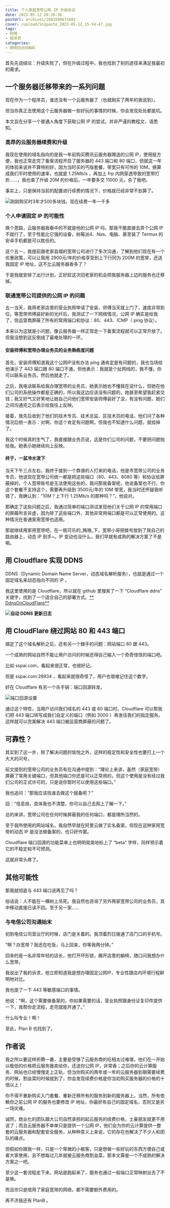 ```yaml
---
title: 个人家庭宽带公网 IP 升级杂记
date: 2023-05-12 20:28:38
postUrl: archives/1683599671683
cover: /upload/Snipaste_2023-05-12_15-54-47.jpg
tags:
- 网络
- 程序员
categories:
- 明明白白玩NAS
---
```

首先先说结论：升级失败了，但在升级过程中，我也找到了别的途径来满足我最初的需求。

## 一个服务器迁移带来的一系列问题

现在作为一个程序员，谁还没有一个云服务器了（也就刚买了两年的我说到）。

但当你真正去使用这个云服务器做一些好玩的事情的时候，你会发现处处都是坑。

本文旨在分享一个普通人角度下获取公网 IP 的尝试，并非严谨的教程文，请悉知。

### 高昂的云服务器续费和升级

我现在使用的域名指向的是我一年前购买腾讯云服务器赠送的公网 IP，使用挺方便，我也正常走完了备案流程开启了服务器的 443 端口和 80 端口，但就这一年的体验来说并不算特别好，因为当时买的丐版套餐，带宽只有可怜的 10M，换算成我们平时使用的速率，也就是 1.25Mb/s ，再加上 frp 内网穿透导致的宽带打折……，我也查了升级 20M 的价格后，一年要多交 11000 元，杀了我吧。

事实上，只是保持当前的配置进行续费的情况下，价格就已经非常不划算了。

![](/upload/Snipaste_2023-05-12_15-16-13.jpg)刚刚购买时3年才500多块钱，现在续费一年一千多

### 个人申请固定 IP 的可能性

换个思路，云服务器我看中的不就是他的公网 IP 吗，那我干脆直接去弄个公网 IP 不就行了，至于性能比它强的设备，树莓派4、Nas、电脑、甚至装了 Termux 的安卓手机都是可以胜任的。

这个五一，我提前跟老家县城的宽带公司进行了多次沟通，了解到他们现在有一个优惠政策，可以让我用 2900元/年的价格享受到上下行同为 200M 的宽带，还送我固定 IP 地址，这不比云服务器香多了？

于是我就安排了出行计划，正好趁这次回老家的机会把我服务器上边的服务也迁移掉。

### 联通宽带公司提供的公网 IP 的问题

五一当天，我用老家店里的营业执照申请了安装，师傅当天就上门了，速度非常到位。等宽带师傅装好新的光纤后，我测试了一下网络情况，公网 IP 确实是给我了，但运营商屏蔽了所有的常用端口和协议：80、443、ICMP（ ping 协议）。

本来以为这就是小问题，像云服务器一样正常走一下备案流程就可以正常开放了。但我没想到这反倒成了最难处理的一环。

#### 安装师傅和宽带办理业务员的业务熟练度问题

首先，安装师傅知道我这个公网IP没有办法 ping 通肯定是有问题的，我也当场给他演示了 443 端口跟 80 端口不通，但他表示：我就是个扯网线的，我不懂，你可以联系业务员。然后他就走了。

之后，我电话联系给我办理宽带的业务员，她表示她也不懂我在说什么，但她在他们公司的系统操作都是正确的，所以我这边应该没有问题的，她甚至希望我赶紧交钱；我又好气又好笑地让她自己问他们宽带安装师傅装好了没，有没有问题，她们之间沟通完之后表示给我往上反映。

接着，我先后收到了他们的技术专员、技术总监、区技术员的电话，他们问了各种情况后统一表示：对啊，你这个肯定有问题啊，但我也不知道什么问题，就挂掉了。

我这个时候真的生气了，我直接跟业务员说，这是你们公司的问题，不要把问题抛给我。她表示她继续向上反映。

#### 终于，一盆冷水泼下

当天下午三点左右，我终于接到一个靠谱的人打来的电话，他是市宽带公司的业务专员，他说现在宽带公司统一都是把这些端口（80、443、8080 等）和协议给屏蔽掉的，个人宽带账号是无法使用这些的，我问那我备案呢，他说备案也不行，你这个套餐不支持这个，需要再升级到 3500元/年的 10M 带宽，我当时还怀疑我听错了，我确认到：“10M？上下行 1.25Mb/s 的那种吗？”，他说对。

那确定了这些问题之后，我通过简单的端口测试发现他们关于公网 IP 的常用端口的屏蔽所言非虚，因为除了这些端口外，其他非常用端口都是可以正常使用的。这种情况在普通家用宽带也适用。

那就继续用家用宽带吧，在一瓶可乐的_贿赂_下，宽带小哥把拨号放到了我自己的路由器上，动态 IP 到手~。IP 变动也没什么，我们早就有成熟的解决方案了不是嘛。

## 用 Cloudflare 实现 DDNS

DDNS（Dynamic Domain Name Server，动态域名解析服务），也就是通过一个固定域名来动态指向不同的 IP 。

我这里使用的是 Cloudflare，所以就在 github 里搜索了一下 “Cloudflare ddns” 关键字，找到了一个适合自己的部署方式。[**  
DdnsOnCloudFlare**](https://github.com/imki911/DdnsOnCloudFlare)

![](/upload/Snipaste_2023-05-12_15-08-24.jpg)**自动 DDNS 更新日志**

## 用 CloudFlare 绕过网站 80 和 443 端口

搞定了这个域名解析之后，还有另一个棘手的问题：网站端口 80 跟 443。

一个成熟的网站自然不能让用户访问的时候还得自己输入一个奇奇怪怪的端口吧。

比如 sspai.com，看起来很正常，也很好记。

但是 sspai.com:28934 ，看起来就很奇怪了，用户也很难记住这个数字。

好在 Cloudflare 有另一个杀手锏：端口回源转发。

![](/upload/Snipaste_2023-05-12_15-13-06.jpg)端口回源设置

通过这个特性，当用户访问我们域名的 443 或 80 端口时，Cloudflare 可以帮我们把 443 端口转写成我们自定义的端口（例如 3000 ）再发往我们的指定服务。这样就可以完美解决 443 端口被运营商屏蔽的问题了。

## 可靠性？

其实到了这一步，除了解决问题的愉悦之外，这样的稳定性和安全性也要打上一个大大的问号。

前文提到的宽带公司的业务员有在沟通中提到：“理论上来讲，虽然（家庭宽带）屏蔽了常用关键端口，但其他端口你还是可以正常用的，但这个使用是没有经过我们公司的正式许可的，只是说你暂时可以使用这些端口。”

我也追问：“那我应该找谁去做这个报备呢？”

回：“信息局，具体我也不清楚，你可以自己去网上了解一下。”

总的来讲，宽带公司在任何时候屏蔽我的任何端口，都是理所当然的。

至于我所使用的网站域名，我自然早就在阿里云做了实名备案，但现在这种家用宽带的动态 IP 是没法做备案的，也只好作罢。

Cloudflare 端口回源的功能菜单上也明明晃晃地标上了 “beta” 字样，同样预示着它的不稳定和不可预测。

这就非常头疼了。

## 其他可能性

那我就彻底与 443 端口说再见了吗？

俗话说：人不能在一棵树上吊死。我自然也咨询了另外两家宽带公司的业务员，其中移动直接已读不回。至于另一家……

### 与电信公司沟通始末

初到电信公司营业厅的时候，店门是关着的。我顶着烈日拨通了店门口的手机号。

“啊？办宽带？我还在吃饭，马上回来，你等我两分钟。”

回来的是一名非常年轻的店长，他打开环形锁，踢开店里的躺椅，随口问我想办什么宽带。

我说出了我的诉求，他立即知道我是想办理固定公网IP，专业性跟店内环境行程鲜明地对比。

我也提了一下 443 等敏感端口的事情。

他说：“啊，这个需要做备案的，你如果需要的话，营业执照跟身份证复印件提供一下，我帮你走流程，走完就能开通了。”

什么叫专业！啊！

至此，Plan B 也找到了。

## 作者说

我之所以要这样折腾一番，主要是受够了云服务商的吃相太过难堪，他们在一开始以极低的价格把云服务器卖给你，还送你公网 IP，非常香；之后你的云计算服务、网站也已经慢慢走上正轨，但当你购买的两年或一年的云服务器到期需要续费的时候，割韭菜的时候就到了，你会发现续费价格是你当初购买服务器的价格的十倍以上！

你不得不重新购买入门套餐、重新迁移所有的服务到新的服务器上。当然，所有依赖你之前公网 IP 的服务也要修改 IP 地址，你最好有自己的固定域名，否则又是另一场灾难。

诚然，商业化的团队跟大公司自然承担的起云服务的续费价格，土豪朋友就更不用说了；而且云服务器不单单只是提供一个公网 IP，他们会为你的云计算提供一整套的云服务器和配套安全服务，从种种意义上来说，它的存在也解决了不少人和团队的痛点。

但假如你跟我一样，只是一个卑微的小极客，只是想做一些好玩的东西方便自己或者大家使用，且不想每过几年就被云服务商割韭菜，那本文算是一个不成熟的解决方案之一吧。

至少这一套流程走下来，网站是跑起来了，服务也通过一般端口正常映射出去了不是嘛。

而且你只是借用了家庭宽带的网络，都不需要额外费用的。

再不济我还有 PlanB 。